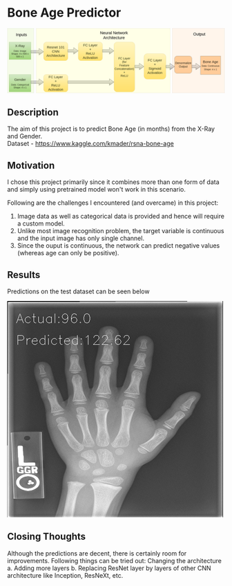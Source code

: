 # Bone Age Predictor

![alt text](images/flowchart.png)


## Description
The aim of this project is to predict Bone Age (in months) from the X-Ray and Gender.<br>
Dataset - https://www.kaggle.com/kmader/rsna-bone-age

## Motivation
I chose this project primarily since it combines more than one form of data and simply using pretrained model won't work in this scenario.

Following are the challenges I encountered (and overcame) in this project:
1. Image data as well as categorical data is provided and hence will require a custom model.
2. Unlike most image recognition problem, the target variable is continuous and the input image has only single channel.
3. Since the ouput is continuous, the network can predict negative values (whereas age can only be positive).


## Results
Predictions on the test dataset can be seen below

![alt text](images/pred_on_test.gif)

## Closing Thoughts
Although the predictions are decent, there is certainly room for improvements. 
Following things can be tried out:
Changing the architecture 
  a. Adding more layers
  b. Replacing ResNet layer by layers of other CNN architecture like Inception, ResNeXt, etc.

